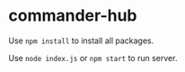 # commander-hub

Use `npm install` to install all packages.

Use `node index.js` or `npm start` to run server.